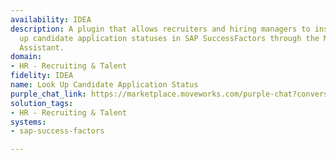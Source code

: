 ```yaml
---
availability: IDEA
description: A plugin that allows recruiters and hiring managers to instantly look
  up candidate application statuses in SAP SuccessFactors through the Moveworks AI
  Assistant.
domain:
- HR - Recruiting & Talent
fidelity: IDEA
name: Look Up Candidate Application Status
purple_chat_link: https://marketplace.moveworks.com/purple-chat?conversation=%7B%22messages%22%3A%5B%7B%22role%22%3A%22user%22%2C%22parts%22%3A%5B%7B%22richText%22%3A%22look+up+candidate+application+status%22%7D%5D%7D%2C%7B%22role%22%3A%22assistant%22%2C%22parts%22%3A%5B%7B%22richText%22%3A%22%3Cp+xmlns%3D%5C%22http%3A%2F%2Fwww.w3.org%2F1999%2Fxhtml%5C%22%3EHow+would+you+like+to+find+the+candidate%27s+application+status%3F%3C%2Fp%3E%3Cul+xmlns%3D%5C%22http%3A%2F%2Fwww.w3.org%2F1999%2Fxhtml%5C%22%3E%3Cli%3ESearch+for+job+requisitions+assigned+to+you.%3C%2Fli%3E%3Cli%3ESearch+by+job+requisition+name.%3C%2Fli%3E%3Cli%3ESearch+by+candidate+name.%3C%2Fli%3E%3C%2Ful%3E%22%7D%5D%7D%2C%7B%22role%22%3A%22user%22%2C%22parts%22%3A%5B%7B%22richText%22%3A%22Vikram%27s+application+status%22%7D%5D%7D%2C%7B%22role%22%3A%22assistant%22%2C%22parts%22%3A%5B%7B%22reasoningSteps%22%3A%5B%7B%22status%22%3A%22success%22%2C%22richText%22%3A%22The+user+is+looking+for+a+candidate+named+%27Vikram%27.+I+will+search+for+applications+from+candidates+named+%27Vikram%27+across+all+job+requisitions+assigned+to+the+current+user+in+%3Cb+xmlns%3D%5C%22http%3A%2F%2Fwww.w3.org%2F1999%2Fxhtml%5C%22%3ESAP+SuccessFactors%3C%2Fb%3E.%22%7D%5D%7D%2C%7B%22richText%22%3A%22%3Cp+xmlns%3D%5C%22http%3A%2F%2Fwww.w3.org%2F1999%2Fxhtml%5C%22%3EI+found+a+few+applications+for+%27Vikram%27+under+job+requisitions+you+manage.+Please+tell+me+which+one+you%27d+like+to+view%3A%3C%2Fp%3E%3Col+xmlns%3D%5C%22http%3A%2F%2Fwww.w3.org%2F1999%2Fxhtml%5C%22%3E%3Cli%3E%3Cb%3EVikram+Singh%3C%2Fb%3E+-+Software+Engineer+%28REQ-1001%29+-+Current+Stage%3A+Technical+Interview%3C%2Fli%3E%3Cli%3E%3Cb%3EVikram+Patel%3C%2Fb%3E+-+UX+Designer+%28REQ-1005%29+-+Current+Stage%3A+Recruiter+Screen%3C%2Fli%3E%3Cli%3E%3Cb%3EVikram+Sharma%3C%2Fb%3E+-+Product+Manager+%28REQ-1008%29+-+Current+Stage%3A+Offer+Extended%3C%2Fli%3E%3C%2Fol%3E%22%7D%2C%7B%22citations%22%3A%5B%7B%22connectorName%22%3A%22sap-successfactors%22%2C%22citationTitle%22%3A%22Vikram+Singh+%28Software+Engineer+-+REQ-1001%29%22%7D%2C%7B%22connectorName%22%3A%22sap-successfactors%22%2C%22citationTitle%22%3A%22Vikram+Patel+%28UX+Designer+-+REQ-1005%29%22%7D%2C%7B%22connectorName%22%3A%22sap-successfactors%22%2C%22citationTitle%22%3A%22Vikram+Sharma+%28Product+Manager+-+REQ-1008%29%22%7D%5D%7D%5D%7D%2C%7B%22role%22%3A%22user%22%2C%22parts%22%3A%5B%7B%22richText%22%3A%22Vikram+Singh+-+Software+Engineer%22%7D%5D%7D%2C%7B%22role%22%3A%22assistant%22%2C%22parts%22%3A%5B%7B%22reasoningSteps%22%3A%5B%7B%22status%22%3A%22success%22%2C%22richText%22%3A%22Retrieving+the+current+status+for+Vikram+Singh%27s+application+for+Software+Engineer+%28REQ-1001%29+from+%3Cb+xmlns%3D%5C%22http%3A%2F%2Fwww.w3.org%2F1999%2Fxhtml%5C%22%3ESAP+SuccessFactors%3C%2Fb%3E.%22%7D%5D%7D%2C%7B%22richText%22%3A%22%3Cp+xmlns%3D%5C%22http%3A%2F%2Fwww.w3.org%2F1999%2Fxhtml%5C%22%3EThe+current+status+for+%3Cb%3EVikram+Singh%3C%2Fb%3E%27s+application+for+%3Cb%3ESoftware+Engineer+%28REQ-1001%29%3C%2Fb%3E+is%3A+%3Cb%3ETechnical+Interview%3C%2Fb%3E.+Would+you+like+to+see+more+details%3F%3C%2Fp%3E%22%7D%2C%7B%22citations%22%3A%5B%7B%22connectorName%22%3A%22sap-successfactors%22%2C%22citationTitle%22%3A%22Vikram+Singh+%28Software+Engineer+-+REQ-1001%29+Application%22%7D%5D%7D%5D%7D%2C%7B%22role%22%3A%22user%22%2C%22parts%22%3A%5B%7B%22richText%22%3A%22Yes%2C+more+details+please%22%7D%5D%7D%2C%7B%22role%22%3A%22assistant%22%2C%22parts%22%3A%5B%7B%22reasoningSteps%22%3A%5B%7B%22status%22%3A%22success%22%2C%22richText%22%3A%22Retrieving+full+application+details+for+Vikram+Singh%27s+application+for+Software+Engineer+%28REQ-1001%29+from+%3Cb+xmlns%3D%5C%22http%3A%2F%2Fwww.w3.org%2F1999%2Fxhtml%5C%22%3ESAP+SuccessFactors%3C%2Fb%3E.%22%7D%5D%7D%2C%7B%22richText%22%3A%22%3Cp+xmlns%3D%5C%22http%3A%2F%2Fwww.w3.org%2F1999%2Fxhtml%5C%22%3EHere+are+the+full+details+for+%3Cb%3EVikram+Singh%3C%2Fb%3E%27s+application+for+%3Cb%3ESoftware+Engineer+%28REQ-1001%29%3C%2Fb%3E%3A%3C%2Fp%3E%3Cul+xmlns%3D%5C%22http%3A%2F%2Fwww.w3.org%2F1999%2Fxhtml%5C%22%3E%3Cli%3E%3Cb%3EJob+Title%3A%3C%2Fb%3E+Software+Engineer%3C%2Fli%3E%3Cli%3E%3Cb%3EJob+Requisition+ID%3A%3C%2Fb%3E+REQ-1001%3C%2Fli%3E%3Cli%3E%3Cb%3ECurrent+Stage%3A%3C%2Fb%3E+Technical+Interview%3C%2Fli%3E%3Cli%3E%3Cb%3EApplication+Status%3A%3C%2Fb%3E+Interview+Scheduled%3C%2Fli%3E%3Cli%3E%3Cb%3ELast+Update%3A%3C%2Fb%3E+2024-05-15+by+Jane+Doe+%28Recruiter%29%3C%2Fli%3E%3Cli%3E%3Cb%3EApplication+Date%3A%3C%2Fb%3E+2024-04-01%3C%2Fli%3E%3Cli%3E%3Cb%3ECandidate+Email%3A%3C%2Fb%3E+vikram.singh%40example.com%3C%2Fli%3E%3C%2Ful%3E%22%7D%2C%7B%22citations%22%3A%5B%7B%22connectorName%22%3A%22sap-successfactors%22%2C%22citationTitle%22%3A%22Vikram+Singh+%28Software+Engineer+-+REQ-1001%29+Full+Details%22%7D%5D%7D%5D%7D%5D%7D
solution_tags:
- HR - Recruiting & Talent
systems:
- sap-success-factors

---
```

